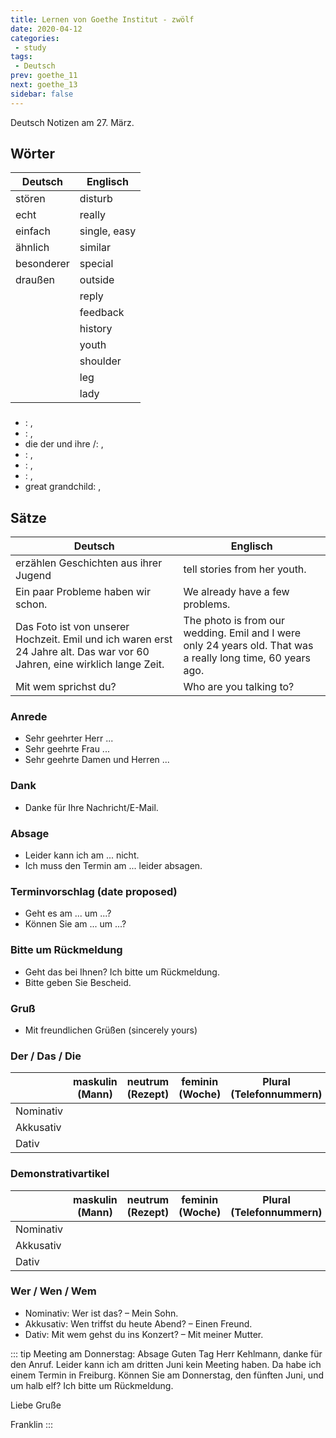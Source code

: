 ```yaml
---
title: Lernen von Goethe Institut - zwölf
date: 2020-04-12
categories:
 - study
tags:
 - Deutsch
prev: goethe_11
next: goethe_13
sidebar: false
---
```


Deutsch Notizen am 27. März.

<!-- more -->

## Wörter

| Deutsch | Englisch |
| ------- | -------- |
| stören | disturb |
| echt | really |
| einfach | single, easy |
| ähnlich | similar |
| besonderer | special |
| draußen | outside |
| <d type="er" text="Bescheid"/> | reply |
| <d type="ie" text="Rückmeldung"/> | feedback |
| <d type="ie" text="Geschichte"/> | history |
| <d type="ie" text="Jugend"/> | youth |
| <d type="ie" text="Schulter"/> | shoulder |
| <d type="as" text="Bein"/> | leg |
| <d type="ie" text="Dame"/> | lady |

### <d type="ie" text="Familie"/>

- <d type="ie" text="Großeltern"/>: <d type="ie" text="Großmutter (Oma)"/>, <d type="er" text="Großvater (Opa)"/>
- <d type="ie" text="Eltern"/>: <d type="ie" text="Mutter (Mama)"/>, <d type="er" text="Vater (Papa)"/>
- die <d type="ie" text="Geschwister"/> der <d type="er" text="Eltern"/> und ihre <d type="ie" text="Frauen"/>/<d type="ie" text="Männer"/>: <d type="ie" text="Tante"/>, <d type="er" text="Onkel"/>
- <d type="ie" text="Kinder"/>: <d type="ie" text="Tochter"/>, <d type="er" text="Sohn"/>
- <d type="ie" text="Geschwister"/>: <d type="ie" text="Schwester"/>, <d type="er" text="Bruder"/>
- <d type="ie" text="Enkelkinder"/>: <d type="ie" text="Enkelin"/>, <d type="er" text="Enkel"/>
- great grandchild: <d type="er" text="Urenkel"/>, <d type="ie" text="Urenkelin"/>

## Sätze

| Deutsch | Englisch |
| ------- | -------- |
| erzählen Geschichten aus ihrer Jugend | tell stories from her youth. |
| Ein paar Probleme haben wir schon. | We already have a few problems. |
| Das Foto ist von unserer Hochzeit. Emil und ich waren erst 24 Jahre alt. Das war vor 60 Jahren, eine wirklich lange Zeit. | The photo is from our wedding. Emil and I were only 24 years old. That was a really long time, 60 years ago. |
| Mit wem sprichst du? | Who are you talking to? |

### Anrede

- Sehr geehrter Herr ...
- Sehr geehrte Frau ...
- Sehr geehrte Damen und Herren ...

### Dank

- Danke für Ihre Nachricht/E-Mail.

### Absage

- Leider kann ich am ... nicht.
- Ich muss den Termin am ... leider absagen.

### Terminvorschlag (date proposed)

- Geht es am ... um ...?
- Können Sie am ... um ...?

### Bitte um Rückmeldung

- Geht das bei Ihnen? Ich bitte um Rückmeldung.
- Bitte geben Sie Bescheid.

### Gruß

- Mit freundlichen Grüßen (sincerely yours)

### Der / Das / Die

|   | maskulin (Mann) | neutrum (Rezept) | feminin (Woche) | Plural (Telefonnummern) |
| - | -------- | ------- | ------- | ------ |
| Nominativ | <d type="er" text="der"/> | <d type="as" text="das"/> | <d type="ie" text="die"/> | <d type="ie" text="die"/> |
| Akkusativ | <d type="er" text="den"/> | <d type="as" text="das"/> | <d type="ie" text="die"/> | <d type="ie" text="die"/> |
| Dativ | <d type="er" text="dem"/> | <d type="as" text="dem"/> | <d type="ie" text="der"/> | <d type="ie" text="den"/> |

### Demonstrativartikel

|   | maskulin (Mann) | neutrum (Rezept) | feminin (Woche) | Plural (Telefonnummern) |
| - | -------- | ------- | ------- | ------ |
| Nominativ | <d type="er" text="dieser"/> | <d type="as" text="dieses"/> | <d type="ie" text="diese"/> | <d type="ie" text="diese"/> |
| Akkusativ | <d type="er" text="diesen"/> | <d type="as" text="dieses"/> | <d type="ie" text="diese"/> | <d type="ie" text="diese"/> |
| Dativ | <d type="er" text="diesem"/> | <d type="as" text="diesem"/> | <d type="ie" text="dieser"/> | <d type="ie" text="diesen"/> |

### Wer / Wen / Wem

- Nominativ: Wer ist das? – Mein Sohn.
- Akkusativ: Wen triffst du heute Abend? – Einen Freund.
- Dativ: Mit wem gehst du ins Konzert? – Mit meiner Mutter.

::: tip Meeting am Donnerstag: Absage
Guten Tag Herr Kehlmann,
danke für den Anruf. Leider kann ich am dritten Juni kein Meeting haben. Da habe ich einem Termin in Freiburg. Können Sie am Donnerstag, den fünften Juni, und um halb elf? Ich bitte um Rückmeldung.

Liebe Gruße

Franklin
:::
